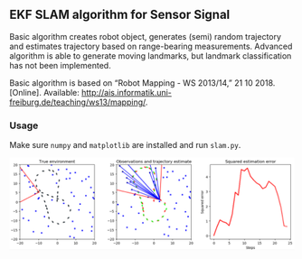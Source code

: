## EKF SLAM algorithm for Sensor Signal


Basic algorithm creates robot object, generates (semi) random trajectory and estimates trajectory based on range-bearing measurements.
Advanced algorithm is able to generate moving landmarks, but landmark classification has not been implemented.


Basic algorithm is based on “Robot Mapping - WS 2013/14,” 21 10 2018. [Online]. Available: http://ais.informatik.uni-freiburg.de/teaching/ws13/mapping/.

### Usage

Make sure `numpy` and `matplotlib` are installed and run `slam.py`.

<p align="center">
<img src="images/static_landmarks.png">
</p>
